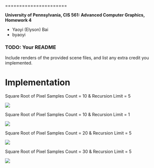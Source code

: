 ======================

**University of Pennsylvania, CIS 561: Advanced Computer Graphics, Homework 4**

* Yaoyi (Elyson) Bai
* byaoyi

### TODO: Your README
Include renders of the provided scene files, and list any extra credit you
implemented.

# **Implementation** #
Square Root of Pixel Samples Count = 10 & Recursion Limit = 5 

![](http://i.imgur.com/O0bAZS1.png)

Square Root of Pixel Samples Count = 10 & Recursion Limit = 1 

![](http://i.imgur.com/LIylads.png)

Square Root of Pixel Samples Count = 20 & Recursion Limit = 5 

![](http://i.imgur.com/YTDL6pH.png)

Square Root of Pixel Samples Count = 30 & Recursion Limit = 5 

![](http://i.imgur.com/PyG7wdO.png)